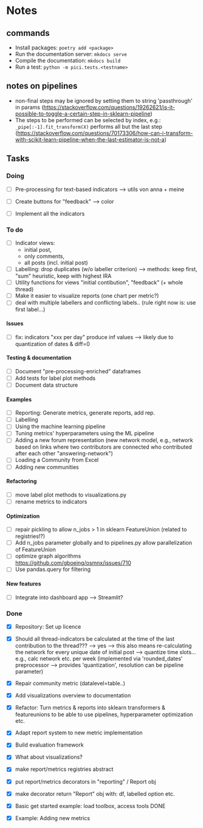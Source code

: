 # Notes

## commands

- Install packages: ``poetry add <package>``
- Run the documentation server: ``mkdocs serve``
- Compile the documentation: ``mkdocs build``
- Run a test: ``python -m pici.tests.<testname>``

## notes on pipelines

- non-final steps may be ignored by setting them to string 'passthrough' in params (https://stackoverflow.com/questions/19262621/is-it-possible-to-toggle-a-certain-step-in-sklearn-pipeline)
- The steps to be performed can be selected by index, e.g.: ``_pipe[:-1].fit_transform(X)`` performs all but the last step (https://stackoverflow.com/questions/70173306/how-can-i-transform-with-scikit-learn-pipeline-when-the-last-estimator-is-not-a)

## Tasks

### Doing

- [ ] Pre-processing for text-based indicators --> utils von anna + meine
- [ ] Create buttons for "feedback" --> color
- [ ] Implement all the indicators


### To do

- [ ] Indicator views:
  - initial post,
  - only comments,
  - all posts (incl. initial post)
- [ ] Labelling: drop duplicates (w/o labeller criterion) --> methods: keep first, "sum" heuristic, keep with highest IRA
- [ ] Utility functions for views "initial contibution", "feedback" (+ whole thread)
- [ ] Make it easier to visualize reports (one chart per metric?)
- [ ] deal with multiple labellers and conflicting labels.. (rule right now is: use first label...)

#### Issues

- [ ] fix: indicators "xxx per day" produce inf values --> likely due to quantization of dates & diff=0

#### Testing & documentation

- [ ] Document "pre-processing-enriched" dataframes 
- [ ] Add tests for label plot methods
- [ ] Document data structure

#### Examples

- [ ] Reporting: Generate metrics, generate reports, add rep.
- [ ] Labelling
- [ ] Using the machine learning pipeline
- [ ] Tuning metrics' hyperparameters using the ML pipeline
- [ ] Adding a new forum representation (new network model, e.g., network based on links where two contributors are connected who contributed after each other "answering-network")
- [ ] Loading a Community from Excel
- [ ] Adding new communities

#### Refactoring

- [ ] move label plot methods to visualizations.py
- [ ] rename metrics to indicators

#### Optimization

- [ ] repair pickling to allow n_jobs > 1 in sklearn FeatureUnion (related to registries!?)
- [ ] Add n_jobs parameter globally and to pipelines.py allow parallelization of FeatureUnion
- [ ] optimize graph algorithms https://github.com/gboeing/osmnx/issues/710
- [ ] Use pandas.query for filtering

#### New features

- [ ] Integrate into dashboard app --> Streamlit?


### Done

- [x] Repository: Set up licence
- [x] Should all thread-indicators be calculated at the time of the last contribution to the thread??? --> yes --> this also means re-calculating the network for every unique date of initial post --> quantize time slots... e.g., calc network etc. per week (implemented via 'rounded_dates' preprocessor --> provides 'quantization', resolution can be pipeline parameter)
- [x] Repair community metric (datalevel=table..)
- [x] Add visualizations overview to documentation
- [x] Refactor: Turn metrics & reports into sklearn transformers & featureunions to be able to use pipelines, hyperparameter optimization etc.
- [x] Adapt report system to new metric implementation
- [x] Build evaluation framework
- [x] What about visualizations?
- [x] make report/metrics registries abstract
- [x] put report/metrics decorators in "reporting" / Report obj
- [x] make decorator return "Report" obj with: df, labelled option etc.
- [x] Basic get started example: load toolbox, access tools     DONE
- [x] Example: Adding new metrics



